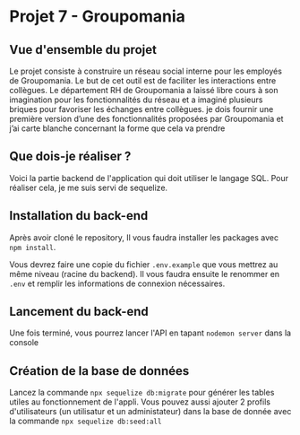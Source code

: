 # Projet 7 - Groupomania
## Vue d'ensemble du projet
Le projet consiste à construire un réseau social interne pour les employés de Groupomania. Le but de cet outil est de faciliter les interactions entre collègues.
Le département RH de Groupomania a laissé libre cours à son imagination pour les fonctionnalités du réseau et a imaginé plusieurs briques pour favoriser les échanges entre collègues. 
je dois fournir une première version d’une des fonctionnalités proposées par Groupomania et j’ai carte blanche concernant la forme que cela va prendre

## Que dois-je réaliser ?
Voici la partie backend de l'application qui doit utiliser le langage SQL. Pour réaliser cela, je me suis servi de sequelize.

## Installation du back-end
Après avoir cloné le repository, Il vous faudra installer les packages avec `npm install`.

Vous devrez faire une copie du fichier `.env.example` que vous mettrez au même niveau (racine du backend). Il vous faudra ensuite le renommer en `.env` et remplir les informations de connexion nécessaires.

## Lancement du back-end
Une fois terminé, vous pourrez lancer l'API en tapant `nodemon server` dans la console

## Création de la base de données
Lancez la commande `npx sequelize db:migrate` pour générer les tables utiles au fonctionnement de l'appli.
Vous pouvez aussi ajouter 2 profils d'utilisateurs (un utilisatur et un administateur) dans la base de donnée avec la commande `npx sequelize db:seed:all`
